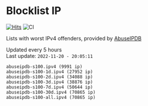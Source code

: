 # Blocklist IP

[![Hits](https://hits.seeyoufarm.com/api/count/incr/badge.svg?url=https%3A%2F%2Fgithub.com%2Fborestad%2Fblocklist-ip%2F&count_bg=%2379C83D&title_bg=%23555555&icon=&icon_color=%23E7E7E7&title=hits&edge_flat=false)](https://hits.seeyoufarm.com)  ![CI](https://img.shields.io/github/workflow/status/borestad/blocklist-ip/CI?style=flat-square)

Lists with worst IPv4 offenders, provided by [AbuseIPDB](https://www.abuseipdb.com/)

<!-- FOOTER-PLACEHOLDER -->
Updated every 5 hours<br>
Last update: `2022-11-20 - 20:05:11`
```
abuseipdb-s100.ipv4 (9991 ip)
abuseipdb-s100-1d.ipv4 (27952 ip)
abuseipdb-s100-2d.ipv4 (34088 ip)
abuseipdb-s100-3d.ipv4 (38876 ip)
abuseipdb-s100-7d.ipv4 (50644 ip)
abuseipdb-s100-30d.ipv4 (70865 ip)
abuseipdb-s100-all.ipv4 (70865 ip)
```
